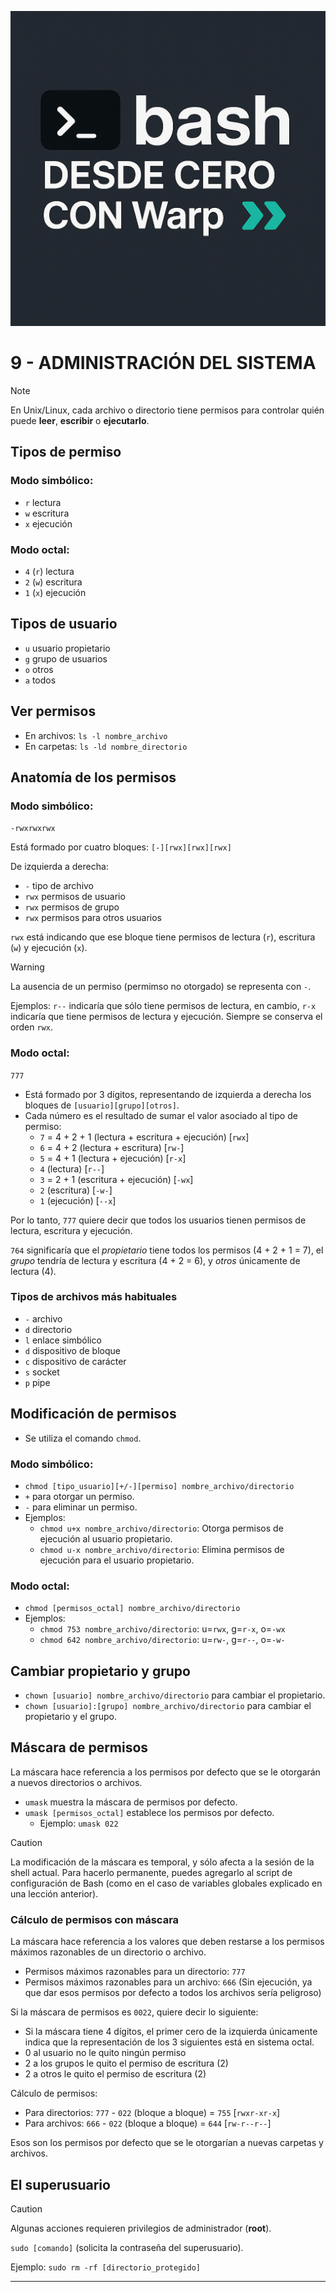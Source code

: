 ![Logo Bash desde cero con Warp](./bash_warp.png)


# 9 - ADMINISTRACIÓN DEL SISTEMA

> [!NOTE]  
> 
> En Unix/Linux, cada archivo o directorio tiene permisos para controlar quién puede **leer**, **escribir** o **ejecutarlo**.

## Tipos de permiso

### Modo simbólico:

* `r` lectura
* `w` escritura
* `x` ejecución

### Modo octal:

* `4` (`r`) lectura
* `2` (`w`) escritura
* `1` (`x`) ejecución

## Tipos de usuario

* `u` usuario propietario
* `g` grupo de usuarios
* `o` otros
* `a` todos

## Ver permisos

* En archivos: `ls -l nombre_archivo`
* En carpetas: `ls -ld nombre_directorio`

## Anatomía de los permisos

### Modo simbólico:

`-rwxrwxrwx`

Está formado por cuatro bloques: `[-][rwx][rwx][rwx]`

De izquierda a derecha:

* `-` tipo de archivo
* `rwx` permisos de usuario
* `rwx` permisos de grupo
* `rwx` permisos para otros usuarios

`rwx` está indicando que ese bloque tiene permisos de lectura (`r`), escritura (`w`) y ejecución (`x`).

> [!WARNING]  
> 
> La ausencia de un permiso (permimso no otorgado) se representa con `-`.
> 
> Ejemplos: `r--` indicaría que sólo tiene permisos de lectura, en cambio, `r-x` indicaría que tiene permisos de lectura y ejecución. Siempre se conserva el orden `rwx`.

### Modo octal:

`777`

* Está formado por 3 dígitos, representando de izquierda a derecha los bloques de `[usuario][grupo][otros]`.
* Cada número es el resultado de sumar el valor asociado al tipo de permiso:
	* `7` = 4 + 2 + 1 (lectura + escritura + ejecución) [`rwx`]
	* `6` = 4 + 2 (lectura + escritura) [`rw-`]
	* `5` = 4 + 1 (lectura + ejecución) [`r-x`]
	* `4` (lectura) [`r--`]
	* `3` = 2 + 1 (escritura + ejecución) [`-wx`]
	* `2` (escritura) [`-w-`]
	* `1` (ejecución) [`--x`]

Por lo tanto, `777` quiere decir que todos los usuarios tienen permisos de lectura, escritura y ejecución.

`764` significaría que el *propietario* tiene todos los permisos (4 + 2 + 1 = 7), el *grupo* tendría de lectura y escritura (4 + 2 = 6), y *otros* únicamente de lectura (4).

### Tipos de archivos más habituales

* `-` archivo
* `d` directorio
* `l` enlace simbólico
* `d` dispositivo de bloque
* `c` dispositivo de carácter
* `s` socket
* `p` pipe

## Modificación de permisos

* Se utiliza el comando `chmod`.

### Modo simbólico:

* `chmod [tipo_usuario][+/-][permiso] nombre_archivo/directorio`
* `+` para otorgar un permiso.
* `-` para eliminar un permiso.
* Ejemplos:
	* `chmod u+x nombre_archivo/directorio`: Otorga permisos de ejecución al usuario propietario.
	* `chmod u-x nombre_archivo/directorio`: Elimina permisos de ejecución para el usuario propietario.

### Modo octal:

* `chmod [permisos_octal] nombre_archivo/directorio`
* Ejemplos:
	* `chmod 753 nombre_archivo/directorio`: u=`rwx`, g=`r-x`, o=`-wx`
	* `chmod 642 nombre_archivo/directorio`: u=`rw-`, g=`r--`, o=`-w-`

## Cambiar propietario y grupo

* `chown [usuario] nombre_archivo/directorio` para cambiar el propietario.
* `chown [usuario]:[grupo] nombre_archivo/directorio` para cambiar el propietario y el grupo.

## Máscara de permisos

La máscara hace referencia a los permisos por defecto que se le otorgarán a nuevos directorios o archivos.

* `umask` muestra la máscara de permisos por defecto.
* `umask [permisos_octal]` establece los permisos por defecto.
	* Ejemplo: `umask 022`

> [!CAUTION]
> 
> La modificación de la máscara es temporal, y sólo afecta a la sesión de la shell actual. Para hacerlo permanente, puedes agregarlo al script de configuración de Bash (como en el caso de variables globales explicado en una lección anterior).

### Cálculo de permisos con máscara

La máscara hace referencia a los valores que deben restarse a los permisos máximos razonables de un directorio o archivo.

* Permisos máximos razonables para un directorio: `777`
* Permisos máximos razonables para un archivo: `666` (Sin ejecución, ya que dar esos permisos por defecto a todos los archivos sería peligroso)

Si la máscara de permisos es `0022`, quiere decir lo siguiente:

* Si la máscara tiene 4 dígitos, el primer cero de la izquierda únicamente indica que la representación de los 3 siguientes está en sistema octal.
* 0 al usuario no le quito ningún permiso
* 2 a los grupos le quito el permiso de escritura (2)
* 2 a otros le quito el permiso de escritura (2)

Cálculo de permisos:

* Para directorios: `777` - `022` (bloque a bloque) = `755` [`rwxr-xr-x`]
* Para archivos: `666` - `022` (bloque a bloque) = `644` [`rw-r--r--`]

Esos son los permisos por defecto que se le otorgarían a nuevas carpetas y archivos.

## El superusuario

> [!CAUTION]
> 
> Algunas acciones requieren privilegios de administrador (**root**).
> 
> `sudo [comando]` (solicita la contraseña del superusuario).
> 
> Ejemplo: `sudo rm -rf [directorio_protegido]`

---